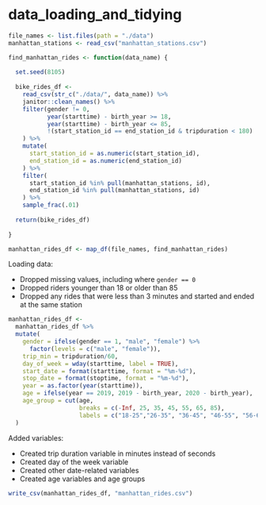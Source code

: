 data_loading_and_tidying
================

``` r
file_names <- list.files(path = "./data")
manhattan_stations <- read_csv("manhattan_stations.csv")

find_manhattan_rides <- function(data_name) {
  
  set.seed(8105)
  
  bike_rides_df <-
    read_csv(str_c("./data/", data_name)) %>% 
    janitor::clean_names() %>%
    filter(gender != 0, 
           year(starttime) - birth_year >= 18,
           year(starttime) - birth_year <= 85, 
           !(start_station_id == end_station_id & tripduration < 180)
    ) %>% 
    mutate(
      start_station_id = as.numeric(start_station_id), 
      end_station_id = as.numeric(end_station_id)
    ) %>% 
    filter(
      start_station_id %in% pull(manhattan_stations, id), 
      end_station_id %in% pull(manhattan_stations, id)
    ) %>% 
    sample_frac(.01)
  
  return(bike_rides_df)
    
}

manhattan_rides_df <- map_df(file_names, find_manhattan_rides)
```

Loading data:

-   Dropped missing values, including where `gender == 0`
-   Dropped riders younger than 18 or older than 85
-   Dropped any rides that were less than 3 minutes and started and
    ended at the same station

``` r
manhattan_rides_df <-
  manhattan_rides_df %>% 
  mutate(
    gender = ifelse(gender == 1, "male", "female") %>% 
      factor(levels = c("male", "female")),
    trip_min = tripduration/60, 
    day_of_week = wday(starttime, label = TRUE),
    start_date = format(starttime, format = "%m-%d"), 
    stop_date = format(stoptime, format = "%m-%d"), 
    year = as.factor(year(starttime)), 
    age = ifelse(year == 2019, 2019 - birth_year, 2020 - birth_year), 
    age_group = cut(age, 
                    breaks = c(-Inf, 25, 35, 45, 55, 65, 85), 
                    labels = c("18-25","26-35", "36-45", "46-55", "56-65", "66-85"))
  )
```

Added variables:

-   Created trip duration variable in minutes instead of seconds
-   Created day of the week variable
-   Created other date-related variables
-   Created age variables and age groups

``` r
write_csv(manhattan_rides_df, "manhattan_rides.csv")
```
